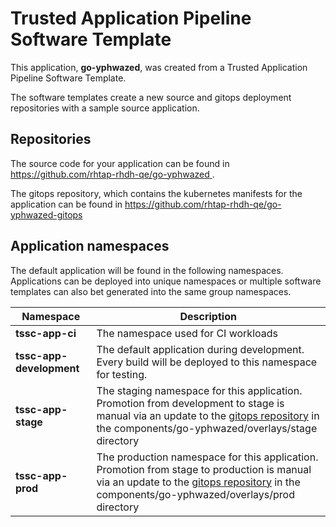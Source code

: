 # Trusted Application Pipeline Software Template

This application, **go-yphwazed**, was created from a Trusted Application Pipeline Software Template.

The software templates create a new source and gitops deployment repositories with a sample source application. 

## Repositories

The source code for your application can be found in [https://github.com/rhtap-rhdh-qe/go-yphwazed ](https://github.com/rhtap-rhdh-qe/go-yphwazed ).
 
The gitops repository, which contains the kubernetes manifests for the application can be found in 
[https://github.com/rhtap-rhdh-qe/go-yphwazed-gitops ](https://github.com/rhtap-rhdh-qe/go-yphwazed-gitops ) 

## Application namespaces 

The default application will be found in the following namespaces. Applications can be deployed into unique namespaces or multiple software templates can also bet generated into the same group namespaces.  

|  Namespace   |  Description   |  
| -------- | -------- |
| **tssc-app-ci** | The namespace used for CI workloads |
| **tssc-app-development** | The default application during development. Every build will be deployed to this namespace for testing. |
| **tssc-app-stage** | The staging namespace for this application. Promotion from development to stage is manual via an update to the [gitops repository](https://github.com/rhtap-rhdh-qe/go-yphwazed-gitops ) in the components/go-yphwazed/overlays/stage directory |
| **tssc-app-prod** | The production namespace for this application. Promotion from stage to production is manual via an update to the [gitops repository](https://github.com/rhtap-rhdh-qe/go-yphwazed-gitops ) in the components/go-yphwazed/overlays/prod directory |